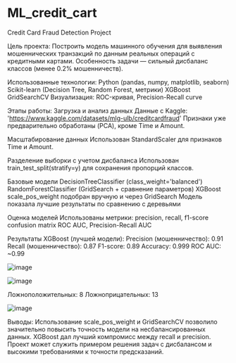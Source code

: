# ML_credit_cart
Credit Card Fraud Detection Project

Цель проекта:
Построить модель машинного обучения для выявления мошеннических транзакций по данным реальных операций с кредитными картами. Особенность задачи — сильный дисбаланс классов (менее 0.2% мошенничеств).

Использованные технологии:
Python (pandas, numpy, matplotlib, seaborn)
Scikit-learn (Decision Tree, Random Forest, метрики)
XGBoost
GridSearchCV
Визуализация: ROC-кривая, Precision-Recall curve

Этапы работы:
Загрузка и анализ данных
Данные с Kaggle: 'https://www.kaggle.com/datasets/mlg-ulb/creditcardfraud'
Признаки уже предварительно обработаны (PCA), кроме Time и Amount.

Масштабирование данных
Использован StandardScaler для признаков Time и Amount.

Разделение выборки с учетом дисбаланса
Использован train_test_split(stratify=y) для сохранения пропорций классов.

Базовые модели
DecisionTreeClassifier (class_weight='balanced')
RandomForestClassifier (GridSearch + сравнение параметров)
XGBoost
scale_pos_weight подобран вручную и через GridSearch
Модель показала лучшие результаты по сравнению с деревьями

Оценка моделей
Использованы метрики:
precision, recall, f1-score
confusion matrix
ROC AUC, Precision-Recall AUC

Результаты XGBoost (лучшей модели):
Precision (мошенничество): 0.91
Recall (мошенничество): 0.87
F1-score: 0.89
Accuracy: 0.999
ROC AUC: ~0.99

![image](https://github.com/user-attachments/assets/5ce9e2ad-1e8f-436b-882a-c2e82144d45b)

![image](https://github.com/user-attachments/assets/890ee8b1-e6a3-43ac-a4ab-1ffa292543a2)

Ложноположительных: 8
Ложноприцательных: 13

![image](https://github.com/user-attachments/assets/179026ae-22a7-4779-b19f-468a0f7da159)


Выводы:
Использование scale_pos_weight и GridSearchCV позволило значительно повысить точность модели на несбалансированных данных.
XGBoost дал лучший компромисс между recall и precision.
Проект может служить примером решения задач с дисбалансом и высокими требованиями к точности предсказаний.
